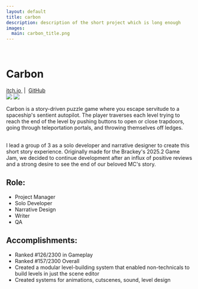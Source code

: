 ```yaml
---
layout: default
title: carbon
description: description of the short project which is long enough
images:
  main: carbon_title.png
---
```


<br>

Carbon
============
<!-- Photo -->

<a title="{{ _locale_string_follow | replace: '[NAME]', 'itchio' }}" class="social-button itch-io" href="https://{{ site.itchio }}.itch.io/{{page.title}}" itemprop="sameAs" target="_blank">
  <i class="fab fa-itch-io"></i>
  itch.io
</a>
&#160;|&#160;
<a title="{{ _locale_string_follow | replace: '[NAME]', 'github' }}" class="social-button github"
    href="https://{{ site.itchio }}.itch.io/" itemprop="sameAs" target="_blank">
    <i class="fab fa-github"></i>
    GitHub
</a>
<div class="projectImgGallery">
<img src="/assets/images/{{ page.title }}/{{ page.title }}_1.png">
<img src="/assets/images/{{ page.title }}/{{ page.title }}_2.png">
</div>

<!-- Description -->
Carbon is a story-driven puzzle game where you escape servitude to a spaceship's sentient autopilot. The player traverses each level trying to reach the end of the level by pushing buttons to open or close trapdoors, going through teleportation portals, and throwing themselves off ledges.

<br>
I lead a group of 3 as a solo developer and narrative designer to create this short story experience. Originally made for the Brackey's 2025.2 Game Jam, we decided to continue development after an influx of positive reviews and a strong desire to see the end of our beloved MC's story.

Role:
------------
- Project Manager
- Solo Developer
- Narrative Design
- Writer
- QA

Accomplishments:
------------
- Ranked #126/2300 in Gameplay
- Ranked #157/2300 Overall
- Created a modular level-building system that enabled non-technicals to build levels in just the scene editor
- Created systems for animations, cutscenes, sound, level design
